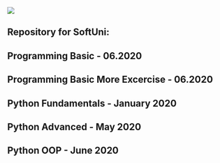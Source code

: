 ![](https://image.slidesharecdn.com/welcome-to-softuni-200114105705/95/welcome-to-softuni-software-university-1-638.jpg?cb=1578999711)

Repository for SoftUni: 
----
Programming Basic - 06.2020
-----
Programming Basic More Excercise - 06.2020
-----
Python Fundamentals - January 2020
-----
Python Advanced - May 2020
-----
Python OOP - June 2020
----
